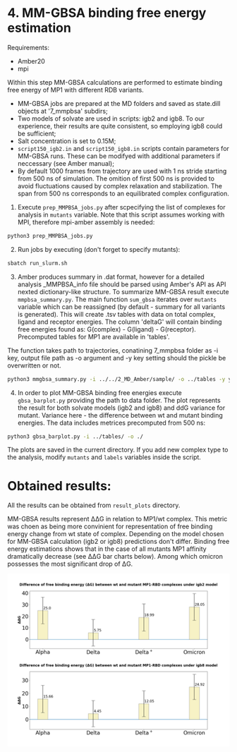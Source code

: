 # 4. MM-GBSA binding free energy estimation
Requirements:
- Amber20
- mpi

Within this step MM-GBSA calculations are performed to estimate binding free energy of MP1 with different RDB variants. 

- MM-GBSA jobs are prepared at the MD folders and saved as state.dill objects at '7_mmpbsa' subdirs;
- Two models of solvate are used in scripts: igb2 and igb8. To our experience, their results are quite consistent, so employing igb8 could be sufficient;
- Salt concentration is set to 0.15M;
- `script150_igb2.in` and `script150_igb8.in` scripts contain parameters for MM-GBSA runs. These can be modifyed with additional parameters if neccessary (see Amber manual);
- By default 1000 frames from trajectory are used with 1 ns stride starting from 500 ns of simulation. The omition of first 500 ns is provided to avoid fluctuations caused by complex relaxation and stabilization. The span from 500 ns corresponds to an equilibrated complex configuration.

1.  Execute `prep_MMPBSA_jobs.py` after scpecifying the list of complexes for analysis in `mutants` variable. Note that this script assumes working with MPI, therefore mpi-amber assembly is needed:
```sh
python3 prep_MMPBSA_jobs.py
```
2. Run jobs by executing (don't forget to specify mutants):
```sh
sbatch run_slurm.sh
```
3. Amber produces summary in .dat format, however for a detailed analysis \_MMPBSA\_info file should be parsed using Amber's API as API nexted dictionary-like structure. To summarize MM-GBSA result execute `mmpbsa_summary.py`. The main function `sum_gbsa` iterates over `mutants` variable which can be reassigned (by default - summary for all variants is generated). This will create .tsv tables with data on total complex, ligand and receptor energies. The column 'deltaG' will contain binding free energies found as: G(complex) - G(ligand) - G(receptor). Precomputed tables for MP1 are available in 'tables'.

The function takes path to trajectories, conatining 7_mmpbsa folder as -i key, output file path as -o argument and -y key setting should the pickle be overwritten or not.

```sh
python3 mmgbsa_summary.py -i ../../2_MD_Amber/sample/ -o ../tables -y y
```
4. In order to plot MM-GBSA binding free energies execute `gbsa_barplot.py` providing the path to data folder. The plot represents the result for both solvate models (igb2 and igb8) and ddG variance for mutant. Variance here - the difference between wt and mutant binding energies. The data includes metrices precomputed from 500 ns:
```sh
python3 gbsa_barplot.py -i ../tables/ -o ./
```
The plots are saved in the current directory. If you add new complex type to the analysis, modify `mutants` and `labels` variables inside the script.

# Obtained results:

All the results can be obtained from `result_plots` directory.

MM-GBSA results represent ΔΔG in relation to MP1/wt complex. This metric was choen as being more convinient for representation of free binding energy change from wt state of complex. Depending on the model chosen for MM-GBSA calculation (igb2 or igb8) predictions don't differ. Binding free energy estimations shows that in the case of all mutants MP1 affinity dramatically decrease (see ΔΔG bar charts below). Among which omicron possesses the most significant drop of ΔG.  

<p align="center">
  <img src="result_plots/MP1_dG_GBSA.png" width="600">
</p>

